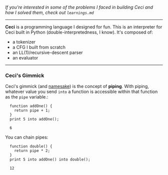 *If you're interested in some of the problems I faced in building Ceci and how I solved them, check out `learnings.md`*

***

**Ceci** is a programming language I designed for fun. This is an interpreter for Ceci built in Python (double-interpretedness, I know). It's composed of:
  - a tokenizer
  - a CFG I built from scratch
  - an LL(1)/recursive-descent parser
  - an evaluator

***

### Ceci's Gimmick
Ceci's gimmick (and [namesake](https://en.wikipedia.org/wiki/The_Treachery_of_Images)) is the concept of **piping**. 
With piping, whatever value you send `into` a function is accessible within that function as the `pipe` variable.:
```
  function addOne() {
    return pipe + 1;
  }
  print 5 into addOne();
```
```
  6
```
You can chain pipes:
```
  function double() {
    return pipe * 2;
  }
  print 5 into addOne() into double();
```
```
  12
```